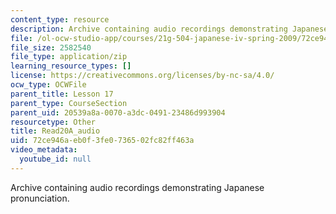 ```yaml
---
content_type: resource
description: Archive containing audio recordings demonstrating Japanese pronunciation.
file: /ol-ocw-studio-app/courses/21g-504-japanese-iv-spring-2009/72ce946aeb0f3fe0736502fc82ff463a_Read20A_audio.zip
file_size: 2582540
file_type: application/zip
learning_resource_types: []
license: https://creativecommons.org/licenses/by-nc-sa/4.0/
ocw_type: OCWFile
parent_title: Lesson 17
parent_type: CourseSection
parent_uid: 20539a8a-0070-a3dc-0491-23486d993904
resourcetype: Other
title: Read20A_audio
uid: 72ce946a-eb0f-3fe0-7365-02fc82ff463a
video_metadata:
  youtube_id: null
---
```

Archive containing audio recordings demonstrating Japanese pronunciation.
